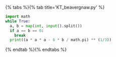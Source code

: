 {% tabs %}{% tab title='KT_beavergnaw.py' %}

```py
import math
while True:
  a, b = map(int, input().split())
  if a == b == 0:
    break
  print((a * a * a - 6 * b / math.pi) ** (1/3))
```

{% endtab %}{% endtabs %}
